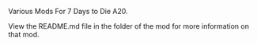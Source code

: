 Various Mods For 7 Days to Die A20.

View the README.md file in the folder of the mod for more information on that mod.